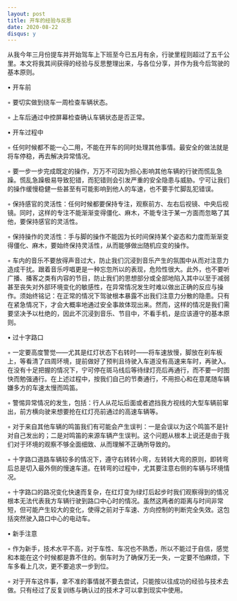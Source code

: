 ```yaml
---
layout: post
title: 开车的经验与反思
date: 2020-08-22
disqus: y
---
```


从我今年三月份提车并开始驾车上下班至今已五月有余，行驶里程则超过了五千公里。本文将我其间获得的经验与反思整理出来，与各位分享，并作为我今后驾驶的基本原则。

• 开车前

◦ 要切实做到绕车一周检查车辆状态。

◦ 上车后通过中控屏幕检查确认车辆状态是否正常。

• 开车过程中

◦ 任何时候都不能一心二用，不能在开车的同时处理其他事情。最安全的做法就是将车停稳，再去解决异常情况。

◦ 要一步一步完成既定的操作，万万不可因为担心影响其他车辆的行驶而慌乱急躁。慌乱急躁极易导致犯错，而犯错则会引发严重的安全隐患与威胁。宁可让我们的操作缓慢稳健一些甚至有可能影响到他人的车速，也不要手忙脚乱犯错误。

◦ 保持感官的灵活性：任何时候都要保持专注，观察前方、左右后视镜、中央后视镜。同时，这样的专注不能渐渐变得僵化、麻木，不能专注于某一方面而忽略了其他，要保持感官的灵活性。

◦ 保持操作的灵活性：手与脚的操作不能因为长时间保持某个姿态和力度而渐渐变得僵化、麻木，要始终保持灵活性，从而能够做出随机应变的操作。

◦ 车内的音乐不要放得声音过大，防止我们沉浸到音乐产生的氛围中从而对注意力造成干扰。跟着音乐哼唱更是一种忘忽所以的表现，危险性很大。此外，也不要听广播、播客之类有内容的节目，防止我们的思想部分或全部地陷入其中以至于减弱甚至丧失对外部环境变化的敏感性，在异常情况发生时难以做出正确的反应与操作。须始终铭记：在正常的情况下驾驶根本暴露不出我们注意力分散的隐患。只有在紧急情况下，才会大概率地通过安全事故体现出来。然而，这样的情况是我们需要坚决予以杜绝的，因此不沉浸到音乐、节目中，不看手机，是应该遵守的基本原则。

• 过十字路口

◦ 一定要高度警觉——尤其是红灯状态下右转时——将车速放慢，脚放在刹车板上，等看清了四周环境，提前做好了预判且待驶入车道没有高速来车时，再驶入。在没有十足把握的情况下，宁可停在斑马线后等待绿灯亮后再通行，而不要一时图快而勉强通行。在上述过程中，按我们自己的节奏通行，不用担心和在意尾随车辆嫌多方的车速太慢而鸣笛。

◦ 警惕异常情况的发生，包括：行人从花坛后面或者遮挡我方视线的大型车辆前窜出，前方横向驶来想要抢在红灯亮前通过的高速车辆等。

◦ 对于来自其他车辆的鸣笛我们有可能会产生误判：一是会误以为这个鸣笛不是针对自己发出的；二是对鸣笛的来源车辆产生误判。这个问题从根本上说还是由于我们对于环境的观察不够全面细致、从而理解不正确所导致的。

◦ 十字路口道路车辆较多的情况下，遵守右转转小弯，左转转大弯的原则，即转弯后总是切入最外侧的慢速车道。在转弯的过程中，尤其要注意右侧的车辆与环境情况。

◦ 十字路口的路况变化快速而复杂，在红灯变为绿灯后起步时我们观察得到的情况根本无法代表我方车辆行驶到路口中心时的情况。虽然这两者的距离与时间非常短，但可能产生较大的变化，使得之前对于车速、方向控制的判断完全失效。这包括突然驶入路口中心的电动车。

• 新手注意

◦ 作为新手，技术水平不高，对于车性、车况也不熟悉，所以不能过于自信，感觉和本能在这个时候都是靠不住的。倒车时为了确保万无一失，一定要不怕麻烦，下车多看上几次，更不要追求一步到位。

◦ 对于开车这件事，拿不准的事情就不要去尝试，只能按以往成功的经验与技术去做。只有经过了反复训练与确认过的技术才可以拿到现实中使用。
